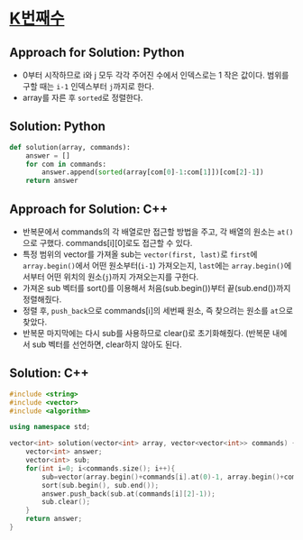 # [K번째수](https://koharinn.tistory.com/317)

## Approach for Solution: Python
- 0부터 시작하므로 i와 j 모두 각각 주어진 수에서 인덱스로는 1 작은 값이다. 범위를 구할 때는 `i-1` 인덱스부터 `j`까지로 한다.
- array를 자른 후 `sorted`로 정렬한다.

## Solution: Python

```python 
def solution(array, commands):
    answer = []
    for com in commands:
        answer.append(sorted(array[com[0]-1:com[1]])[com[2]-1])
    return answer
```

## Approach for Solution: C++
- 반복문에서 commands의 각 배열로만 접근할 방법을 주고, 각 배열의 원소는 `at()`으로 구했다. commands[i][0]로도 접근할 수 있다.
- 특정 범위의 vector를 가져올 sub는 `vector(first, last)`로 `first`에 `array.begin()`에서 어떤 원소부터(`i-1`) 가져오는지, `last`에는 `array.begin()`에서부터 어떤 위치의 원소(`j`)까지 가져오는지를 구한다.
- 가져온 sub 벡터를 sort()를 이용해서 처음(sub.begin())부터 끝(sub.end())까지 정렬해줬다.
- 정렬 후, `push_back`으로 commands[i]의 세번째 원소, 즉 찾으려는 원소를 `at`으로 찾았다. 
- 반복문 마지막에는 다시 sub를 사용하므로 clear()로 초기화해줬다. (반복문 내에서 sub 벡터를 선언하면, clear하지 않아도 된다.

## Solution: C++

```cpp
#include <string>
#include <vector>
#include <algorithm>

using namespace std;

vector<int> solution(vector<int> array, vector<vector<int>> commands) {
    vector<int> answer;
    vector<int> sub;
    for(int i=0; i<commands.size(); i++){
        sub=vector(array.begin()+commands[i].at(0)-1, array.begin()+commands[i].at(1));
        sort(sub.begin(), sub.end());
        answer.push_back(sub.at(commands[i][2]-1));
        sub.clear();
    }
    return answer;
}
```

